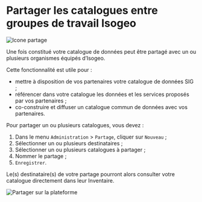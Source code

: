 # Partager les catalogues entre groupes de travail Isogeo

![Icone partage](/assets/offer_schema_platform_modShare.png "Partager les catalogues entre groupes de travail Isogeo")

Une fois constitué votre catalogue de données peut être partagé avec un ou plusieurs organismes équipés d’Isogeo.

Cette fonctionnalité est utile pour :

* mettre à disposition de vos partenaires votre catalogue de données SIG ;
* référencer dans votre catalogue les données et les services proposés par vos partenaires ;
* co-construire et diffuser un catalogue commun de données avec vos partenaires.

Pour partager un ou plusieurs catalogues, vous devez :

1. Dans le menu `Administration` > `Partage`, cliquer sur `Nouveau` ;
2. Sélectionner un ou plusieurs destinataires ;
3. Sélectionner un ou plusieurs catalogues à partager ;
4. Nommer le partage ;
5. `Enregistrer`.

Le(s) destinataire(s) de votre partage pourront alors consulter votre catalogue directement dans leur Inventaire.

![Partager sur la plateforme](/assets/adm_shares_platform_edit.png "Partager les catalogues entre groupes de travail Isogeo")
